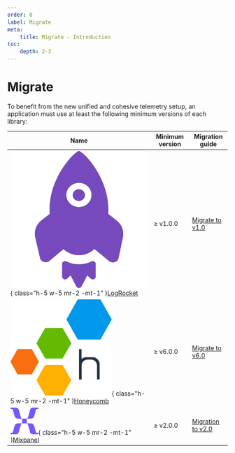 ```yaml
---
order: 0
label: Migrate
meta:
    title: Migrate - Introduction
toc:
    depth: 2-3
---
```


# Migrate

To benefit from the new unified and cohesive telemetry setup, an application must use at least the following minimum versions of each library:

| Name | Minimum version | Migration guide |
| --- | --- | --- |
| ![](../static/logos/logrocket.svg){ class="h-5 w-5 mr-2 -mt-1" }[LogRocket](https://logrocket.com/) | ≥ v1.0.0 | [Migrate to v1.0](../logrocket/updating/migrate-to-v1.0.md) |
| ![](../static/logos/honeycomb.svg){ class="h-5 w-5 mr-2 -mt-1" }[Honeycomb](https://www.honeycomb.io/) | ≥ v6.0.0 | [Migrate to v6.0](../honeycomb/updating/migrate-to-v6.0.md) |
| ![](../static/logos/mixpanel.svg){ class="h-5 w-5 mr-2 -mt-1" }[Mixpanel](https://mixpanel.com/) | ≥ v2.0.0 | [Migration to v2.0](../mixpanel/updating/migrate-to-v2.0.md) 
